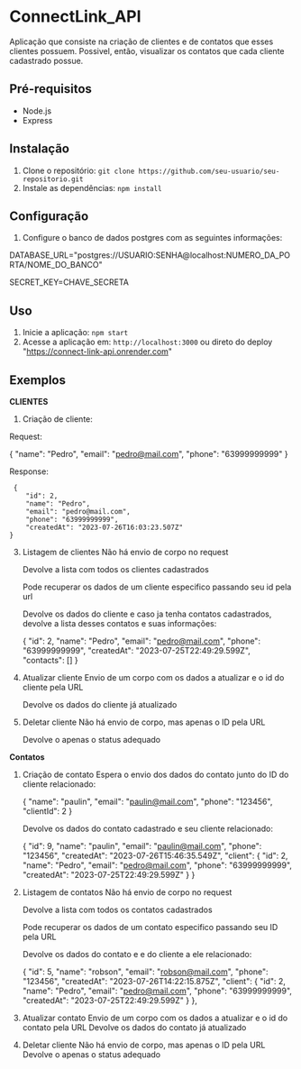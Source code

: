 # ConnectLink_API

Aplicação que consiste na criação de clientes e de contatos que esses clientes possuem. 
Possivel, então, visualizar os contatos que cada cliente cadastrado possue.

## Pré-requisitos

- Node.js 
- Express

## Instalação

1. Clone o repositório: `git clone https://github.com/seu-usuario/seu-repositorio.git`
2. Instale as dependências: `npm install`

## Configuração
1. Configure o banco de dados postgres com as seguintes informações:
   
DATABASE_URL="postgres://USUARIO:SENHA@localhost:NUMERO_DA_PORTA/NOME_DO_BANCO"

SECRET_KEY=CHAVE_SECRETA

## Uso

1. Inicie a aplicação: `npm start`
2. Acesse a aplicação em: `http://localhost:3000` ou direto do deploy "https://connect-link-api.onrender.com"

## Exemplos

**CLIENTES**
1. Criação de cliente:

Request:

   {
    	"name": "Pedro",
    	"email": "pedro@mail.com",
    	"phone": "63999999999"
}
   
Response:
     
     {
    	"id": 2,
    	"name": "Pedro",
    	"email": "pedro@mail.com",
    	"phone": "63999999999",
    	"createdAt": "2023-07-26T16:03:23.507Z"
    }

3. Listagem de clientes
   Não há envio de corpo no request
   
   Devolve a lista com todos os clientes cadastrados

   Pode recuperar os dados de um cliente especifico passando seu id pela url
   
   Devolve os dados do cliente e caso ja tenha contatos cadastrados, devolve a lista desses contatos e suas informações:

   {
    	"id": 2,
    	"name": "Pedro",
    	"email": "pedro@mail.com",
    	"phone": "63999999999",
    	"createdAt": "2023-07-25T22:49:29.599Z",
    	"contacts": []
    }

5. Atualizar cliente
   Envio de um corpo com os dados a atualizar e o id do cliente pela URL
   
   Devolve os dados do cliente já atualizado

7. Deletar cliente
   Não há envio de corpo, mas apenas o ID pela URL
   
   Devolve o apenas o status adequado

**Contatos**
  1. Criação de contato
     Espera o envio dos dados do contato junto do ID do cliente relacionado:
     
       {
      	"name": "paulin",
      	"email": "paulin@mail.com",
      	"phone": "123456",
      	"clientId": 2
      }
     
     Devolve os dados do contato cadastrado e seu cliente relacionado:
     
       {
     		"id": 9,
        	"name": "paulin",
        	"email": "paulin@mail.com",
        	"phone": "123456",
        	"createdAt": "2023-07-26T15:46:35.549Z",
        	"client": {
        		"id": 2,
        		"name": "Pedro",
        		"email": "pedro@mail.com",
        		"phone": "63999999999",
        		"createdAt": "2023-07-25T22:49:29.599Z"
        	}
      }

3. Listagem de contatos
   Não há envio de corpo no request
   
   Devolve a lista com todos os contatos cadastrados

   Pode recuperar os dados de um contato especifico passando seu ID pela URL
   
   Devolve os dados do contato e e do cliente a ele relacionado:
   
     {
  	"id": 5,
  	"name": "robson",
  	"email": "robson@mail.com",
  	"phone": "123456",
  	"createdAt": "2023-07-26T14:22:15.875Z",
  	"client": {
  		"id": 2,
  		"name": "Pedro",
  		"email": "pedro@mail.com",
  		"phone": "63999999999",
  		"createdAt": "2023-07-25T22:49:29.599Z"
  		}
	  },

3. Atualizar contato
   Envio de um corpo com os dados a atualizar e o id do contato pela URL
   Devolve os dados do contato já atualizado

4. Deletar cliente
   Não há envio de corpo, mas apenas o ID pela URL
   Devolve o apenas o status adequado

  
